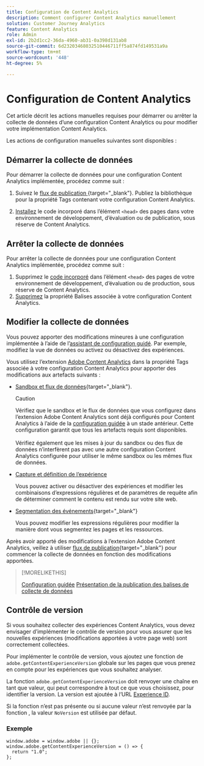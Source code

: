 ```yaml
---
title: Configuration de Content Analytics
description: Comment configurer Content Analytics manuellement
solution: Customer Journey Analytics
feature: Content Analytics
role: Admin
exl-id: 2b2d1cc2-36da-4960-ab31-0a398d131ab8
source-git-commit: 6d23203468032510446711ff5a874fd149531a9a
workflow-type: tm+mt
source-wordcount: '448'
ht-degree: 5%

---
```


# Configuration de Content Analytics

Cet article décrit les actions manuelles requises pour démarrer ou arrêter la collecte de données d’une configuration Content Analytics ou pour modifier votre implémentation Content Analytics.

Les actions de configuration manuelles suivantes sont disponibles :

## Démarrer la collecte de données

Pour démarrer la collecte de données pour une configuration Content Analytics implémentée, procédez comme suit :

1. Suivez le [ flux de publication ](https://experienceleague.adobe.com/fr/docs/experience-platform/tags/publish/overview){target="_blank"}. Publiez la bibliothèque pour la propriété Tags contenant votre configuration Content Analytics.

1. [Installez](https://experienceleague.adobe.com/fr/docs/experience-platform/tags/publish/environments/environments#installation) le code incorporé dans l’élément `<head>` des pages dans votre environnement de développement, d’évaluation ou de publication, sous réserve de Content Analytics.


## Arrêter la collecte de données

Pour arrêter la collecte de données pour une configuration Content Analytics implémentée, procédez comme suit :

1. Supprimez le [code incorporé](https://experienceleague.adobe.com/fr/docs/experience-platform/tags/publish/environments/environments) dans l’élément `<head>` des pages de votre environnement de développement, d’évaluation ou de production, sous réserve de Content Analytics.
1. [Supprimez](https://experienceleague.adobe.com/fr/docs/experience-platform/tags/publish/overview) la propriété Balises associée à votre configuration Content Analytics.



## Modifier la collecte de données

Vous pouvez apporter des modifications mineures à une configuration implémentée à l’aide de l’[assistant de configuration guidé](guided.md). Par exemple, modifiez la vue de données ou activez ou désactivez des expériences.

Vous utilisez l’extension [Adobe Content Analytics](https://experienceleague.adobe.com/fr/docs/experience-platform/tags/extensions/client/content-analytics/overview) dans la propriété Tags associée à votre configuration Content Analytics pour apporter des modifications aux artefacts suivants :

* [Sandbox et flux de données](https://experienceleague.adobe.com/fr/docs/experience-platform/tags/extensions/client/content-analytics/overview#configure-datastreams){target="_blank"}.

  >[!CAUTION]
  >
  >Vérifiez que le sandbox et le flux de données que vous configurez dans l’extension Adobe Content Analytics sont déjà configurés pour Content Analytics à l’aide de la [configuration guidée](guided.md) à un stade antérieur. Cette configuration garantit que tous les artefacts requis sont disponibles.<br/><br/>Vérifiez également que les mises à jour du sandbox ou des flux de données n’interfèrent pas avec une autre configuration Content Analytics configurée pour utiliser le même sandbox ou les mêmes flux de données.
  >

* [Capture et définition de l’expérience](https://experienceleague.adobe.com/fr/docs/experience-platform/tags/extensions/client/content-analytics/overview?lang=en#configure-experience-capture-and-definition)

  Vous pouvez activer ou désactiver des expériences et modifier les combinaisons d’expressions régulières et de paramètres de requête afin de déterminer comment le contenu est rendu sur votre site web.

* [Segmentation des événements](https://experienceleague.adobe.com/fr/docs/experience-platform/tags/extensions/client/content-analytics/overview#configure-event-segmenting){target="_blank"}

  Vous pouvez modifier les expressions régulières pour modifier la manière dont vous segmentez les pages et les ressources.


Après avoir apporté des modifications à l’extension Adobe Content Analytics, veillez à utiliser [flux de publication](https://experienceleague.adobe.com/fr/docs/experience-platform/tags/publish/overview){target="_blank"} pour commencer la collecte de données en fonction des modifications apportées.



>[!MORELIKETHIS]
>
>[Configuration guidée](guided.md)
>[Présentation de la publication des balises de collecte de données](https://experienceleague.adobe.com/fr/docs/experience-platform/tags/publish/overview)
>


## Contrôle de version

Si vous souhaitez collecter des expériences Content Analytics, vous devez envisager d’implémenter le contrôle de version pour vous assurer que les nouvelles expériences (modifications apportées à votre page web) sont correctement collectées.

Pour implémenter le contrôle de version, vous ajoutez une fonction de `adobe.getContentExperienceVersion` globale sur les pages que vous prenez en compte pour les expériences que vous souhaitez analyser.

La fonction `adobe.getContentExperienceVersion` doit renvoyer une chaîne en tant que valeur, qui peut correspondre à tout ce que vous choisissez, pour identifier la version. La version est ajoutée à l’URL [Experience ID](/help/content-analytics/report/components.md#experience-metadata).

Si la fonction n’est pas présente ou si aucune valeur n’est renvoyée par la fonction , la valeur `NoVersion` est utilisée par défaut.

### Exemple

```
window.adobe = window.adobe || {};
window.adobe.getContentExperienceVersion = () => {
  return "1.0";
};
```
